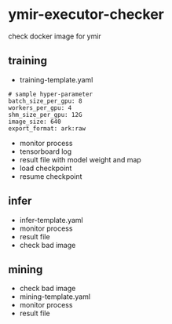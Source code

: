 # ymir-executor-checker
check docker image for ymir


## training
- training-template.yaml
```
# sample hyper-parameter
batch_size_per_gpu: 8
workers_per_gpu: 4
shm_size_per_gpu: 12G
image_size: 640
export_format: ark:raw
```
- monitor process
- tensorboard log
- result file with model weight and map
- load checkpoint
- resume checkpoint

## infer
- infer-template.yaml
- monitor process
- result file
- check bad image

## mining
- check bad image
- mining-template.yaml
- monitor process
- result file
